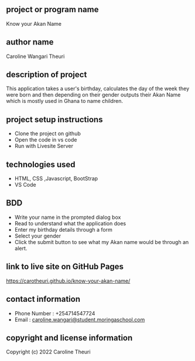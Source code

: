 ## project or program name
Know your Akan Name
## author name
Caroline Wangari Theuri
## description of project
This application takes a user's birthday, calculates the day of the week they were born and then depending on their gender outputs their Akan Name which is mostly used in Ghana to name children.
## project setup instructions
* Clone the project on github
* Open the code in vs code
* Run with Livesite Server
## technologies used
- HTML, CSS ,Javascript, BootStrap
- VS Code
## BDD
- Write your name in the prompted dialog box
- Read to understand what the application does
- Enter my birthday details through a form
- Select your gender
- Click the submit button to see what my Akan name would be through an alert.

## link to live site on GitHub Pages
https://carotheuri.github.io/know-your-akan-name/
## contact information
- Phone Number : +254714547724
- Email        : caroline.wangari@student.moringaschool.com
## copyright and license information
Copyright (c) 2022 Caroline Theuri